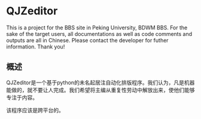 # QJZeditor

This is a project for the BBS site in Peking University, BDWM BBS.
For the sake of the target users, all documentations as well as code comments and outputs are all in Chinese.
Please contact the developer for futher information. Thank you!

## 概述
QJZeditor是一个基于python的未名起居注自动化排版程序。我们认为，凡是机器能做的，就不要让人完成。我们希望将主编从重复性劳动中解放出来，使他们能够专注于内容。

该程序应该是跨平台的。
